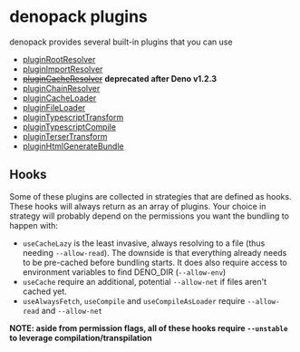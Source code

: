 # denopack plugins

denopack provides several built-in plugins that you can use

- [pluginRootResolver](./rootResolver)
- [pluginImportResolver](./importResolver)
- ~~[pluginCacheResolver](./cacheResolver)~~ **deprecated after Deno v1.2.3**
- [pluginChainResolver](./chainResolver)
- [pluginCacheLoader](./cacheResolver)
- [pluginFileLoader](./fileLoader)
- [pluginTypescriptTransform](./typescriptTransform)
- [pluginTypescriptCompile](./typescriptCompile)
- [pluginTerserTransform](./terserTransform)
- [pluginHtmlGenerateBundle](./htmlGenerateBundle)

## Hooks

Some of these plugins are collected in strategies that are defined as hooks.
These hooks will always return as an array of plugins. Your choice in strategy
will probably depend on the permissions you want the bundling to happen with:

- `useCacheLazy` is the least invasive, always resolving to a file (thus needing
  `--allow-read`). The downside is that everything already needs to be
  pre-cached before bundling starts. It does also require access to environment
  variables to find DENO_DIR (`--allow-env`)
- `useCache` require an additional, potential `--allow-net` if files aren't
  cached yet.
- `useAlwaysFetch`, `useCompile` and `useCompileAsLoader` require `--allow-read`
  and `--allow-net`

**NOTE: aside from permission flags, all of these hooks require `--unstable` to
leverage compilation/transpilation**
